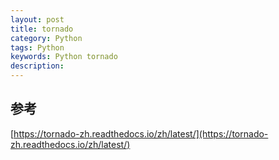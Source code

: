 ```yaml
---
layout: post
title: tornado
category: Python
tags: Python 
keywords: Python tornado
description: 
---
```








## 参考


[https://tornado-zh.readthedocs.io/zh/latest/](https://tornado-zh.readthedocs.io/zh/latest/)


